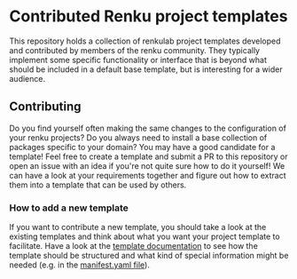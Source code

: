 # Contributed Renku project templates

This repository holds a collection of renkulab project templates developed and contributed by 
members of the renku community. They typically implement some specific functionality or interface
that is beyond what should be included in a default base template, but is interesting for a wider
audience. 

## Contributing

Do you find yourself often making the same changes to the configuration of your renku projects? 
Do you always need to install a base collection of packages specific to your domain? You may have
a good candidate for a template! Feel free to create a template and submit a PR to this repository
or open an issue with an idea if you're not quite sure how to do it yourself! We can have a look 
at your requirements together and figure out how to extract them into a template that can be used
by others. 

### How to add a new template

If you want to contribute a new template, you should take a look at the existing templates and think 
about what you want your project template to facilitate. Have a look at the [template documentation](https://renku.readthedocs.io/en/latest/user/templates.html)
to see how the template should be structured and what kind of special information might be needed 
(e.g. in the [manifest.yaml file](https://renku.readthedocs.io/en/latest/user/templates.html)). 

